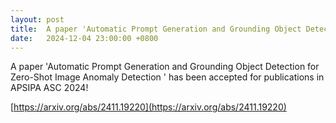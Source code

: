 ```yaml
---
layout: post
title:  A paper 'Automatic Prompt Generation and Grounding Object Detection for Zero-Shot Image Anomaly Detection' has been accepted for publication in APSIPA ASC 2024!
date:   2024-12-04 23:00:00 +0800
---
```


A paper 'Automatic Prompt Generation and Grounding Object Detection for Zero-Shot Image Anomaly Detection
' has been accepted for publications in APSIPA ASC 2024!

[https://arxiv.org/abs/2411.19220](https://arxiv.org/abs/2411.19220)
